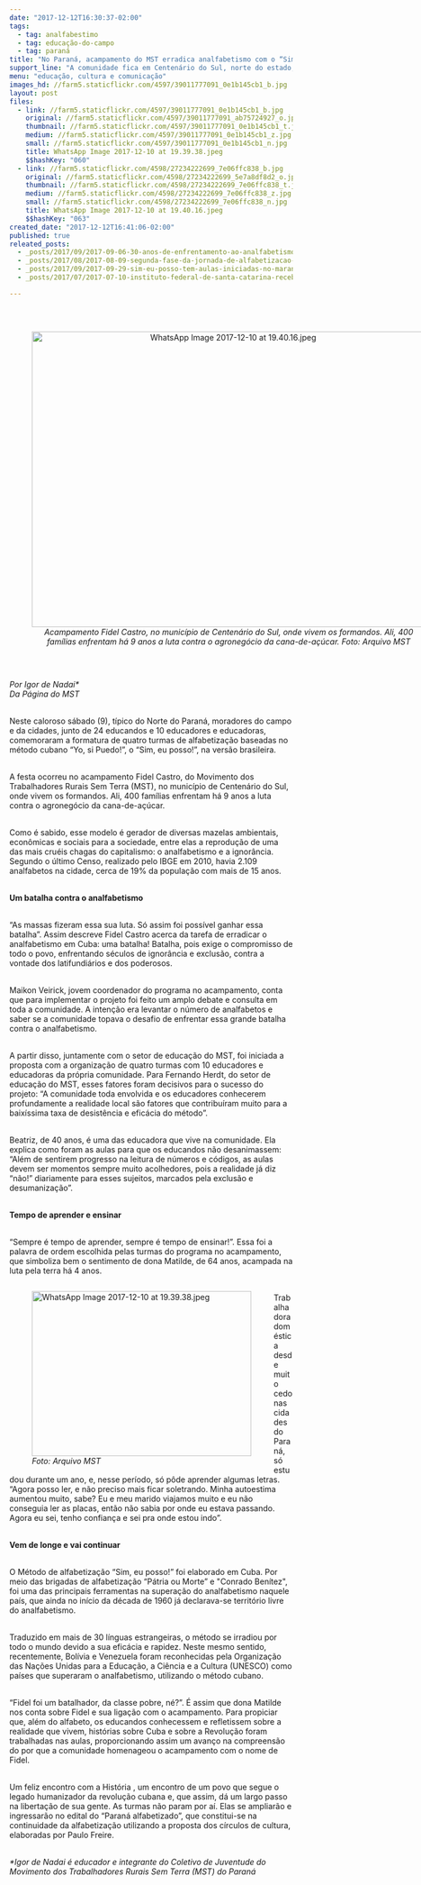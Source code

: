 ```yaml
---
date: "2017-12-12T16:30:37-02:00"
tags:
  - tag: analfabestimo
  - tag: educação-do-campo
  - tag: paraná
title: "No Paraná, acampamento do MST erradica analfabetismo com o “Sim, eu posso!”"
support_line: "A comunidade fica em Centenário do Sul, norte do estado, onde o índice de analfabetismo chegava a 19% em 2010"
menu: "educação, cultura e comunicação"
images_hd: //farm5.staticflickr.com/4597/39011777091_0e1b145cb1_b.jpg
layout: post
files:
  - link: //farm5.staticflickr.com/4597/39011777091_0e1b145cb1_b.jpg
    original: //farm5.staticflickr.com/4597/39011777091_ab75724927_o.jpg
    thumbnail: //farm5.staticflickr.com/4597/39011777091_0e1b145cb1_t.jpg
    medium: //farm5.staticflickr.com/4597/39011777091_0e1b145cb1_z.jpg
    small: //farm5.staticflickr.com/4597/39011777091_0e1b145cb1_n.jpg
    title: WhatsApp Image 2017-12-10 at 19.39.38.jpeg
    $$hashKey: "060"
  - link: //farm5.staticflickr.com/4598/27234222699_7e06ffc838_b.jpg
    original: //farm5.staticflickr.com/4598/27234222699_5e7a8df8d2_o.jpg
    thumbnail: //farm5.staticflickr.com/4598/27234222699_7e06ffc838_t.jpg
    medium: //farm5.staticflickr.com/4598/27234222699_7e06ffc838_z.jpg
    small: //farm5.staticflickr.com/4598/27234222699_7e06ffc838_n.jpg
    title: WhatsApp Image 2017-12-10 at 19.40.16.jpeg
    $$hashKey: "063"
created_date: "2017-12-12T16:41:06-02:00"
published: true
releated_posts:
  - _posts/2017/09/2017-09-06-30-anos-de-enfrentamento-ao-analfabetismo.md
  - _posts/2017/08/2017-08-09-segunda-fase-da-jornada-de-alfabetizacao-no-maranhao-ja-alcanca-mais-de-18-mil-educandos.md
  - _posts/2017/09/2017-09-29-sim-eu-posso-tem-aulas-iniciadas-no-maranhao.md
  - _posts/2017/07/2017-07-10-instituto-federal-de-santa-catarina-recebe-atividades-da-juventude-sem-terra.md

---
```

<p>&nbsp;</p>

<div style="text-align:center">
<figure class="image" style="display:inline-block"><img alt="WhatsApp Image 2017-12-10 at 19.40.16.jpeg" height="525" src="//farm5.staticflickr.com/4598/27234222699_7e06ffc838_b.jpg" width="700" />
<figcaption><em>Acampamento Fidel Castro, no munic&iacute;pio de Centen&aacute;rio do Sul, onde vivem os formandos. Ali, 400 fam&iacute;lias enfrentam h&aacute; 9 anos a luta contra o agroneg&oacute;cio da cana-de-a&ccedil;&uacute;car. Foto: Arquivo MST</em></figcaption>
</figure>
</div>

<p>&nbsp;</p>

<p><em>Por Igor de Nadai*<br />
Da P&aacute;gina do MST</em></p>

<p><br />
Neste caloroso s&aacute;bado (9), t&iacute;pico do Norte do Paran&aacute;, moradores do campo e da cidades, junto de 24 educandos e 10 educadores e educadoras, comemoraram a formatura de quatro turmas de alfabetiza&ccedil;&atilde;o baseadas no m&eacute;todo cubano &ldquo;Yo, si Puedo!&rdquo;, o &ldquo;Sim, eu posso!&rdquo;, na vers&atilde;o brasileira.</p>

<p><br />
A festa ocorreu no acampamento Fidel Castro, do Movimento dos Trabalhadores Rurais Sem Terra (MST), no munic&iacute;pio de Centen&aacute;rio do Sul, onde vivem os formandos. Ali, 400 fam&iacute;lias enfrentam h&aacute; 9 anos a luta contra o agroneg&oacute;cio da cana-de-a&ccedil;&uacute;car.</p>

<p><br />
Como &eacute; sabido, esse modelo &eacute; gerador de diversas mazelas ambientais, econ&ocirc;micas e sociais para a sociedade, entre elas a reprodu&ccedil;&atilde;o de uma das mais cru&eacute;is chagas do capitalismo: o analfabetismo e a ignor&acirc;ncia. Segundo o &uacute;ltimo Censo, realizado pelo IBGE em 2010, havia 2.109 analfabetos na cidade, cerca de 19% da popula&ccedil;&atilde;o com mais de 15 anos.</p>

<p><br />
<strong>Um batalha contra o analfabetismo</strong></p>

<p><br />
&ldquo;As massas fizeram essa sua luta. S&oacute; assim foi poss&iacute;vel ganhar essa batalha&rdquo;. Assim descreve Fidel Castro acerca da tarefa de erradicar o analfabetismo em Cuba: uma batalha! Batalha, pois exige o compromisso de todo o povo, enfrentando s&eacute;culos de ignor&acirc;ncia e exclus&atilde;o, contra a vontade dos latifundi&aacute;rios e dos poderosos.</p>

<p><br />
Maikon Veirick, jovem coordenador do programa no acampamento, conta que para implementar o projeto foi feito um amplo debate e consulta em toda a comunidade. A inten&ccedil;&atilde;o era levantar o n&uacute;mero de analfabetos e saber se a comunidade topava o desafio de enfrentar essa grande batalha contra o analfabetismo.</p>

<p><br />
A partir disso, juntamente com o setor de educa&ccedil;&atilde;o do MST, foi iniciada a proposta com a organiza&ccedil;&atilde;o de quatro turmas com 10 educadores e educadoras da pr&oacute;pria comunidade. Para Fernando Herdt, do setor de educa&ccedil;&atilde;o do MST, esses fatores foram decisivos para o sucesso do projeto: &ldquo;A comunidade toda envolvida e os educadores conhecerem profundamente a realidade local s&atilde;o fatores que contribu&iacute;ram muito para a baix&iacute;ssima taxa de desist&ecirc;ncia e efic&aacute;cia do m&eacute;todo&rdquo;.</p>

<p><br />
Beatriz, de 40 anos, &eacute; uma das educadora que vive na comunidade. Ela explica como foram as aulas para que os educandos n&atilde;o desanimassem: &ldquo;Al&eacute;m de sentirem progresso na leitura de n&uacute;meros e c&oacute;digos, as aulas devem ser momentos sempre muito acolhedores, pois a realidade j&aacute; diz &ldquo;n&atilde;o!&rdquo; diariamente para esses sujeitos, marcados pela exclus&atilde;o e desumaniza&ccedil;&atilde;o&rdquo;.</p>

<p><br />
<strong>Tempo de aprender e ensinar</strong></p>

<p><br />
&ldquo;Sempre &eacute; tempo de aprender, sempre &eacute; tempo de ensinar!&rdquo;. Essa foi a palavra de ordem escolhida pelas turmas do programa no acampamento, que simboliza bem o sentimento de dona Matilde, de 64 anos, acampada na luta pela terra h&aacute; 4 anos.</p>

<figure class="image" style="float:left"><img alt="WhatsApp Image 2017-12-10 at 19.39.38.jpeg" height="293" src="//farm5.staticflickr.com/4597/39011777091_0e1b145cb1_b.jpg" width="390" />
<figcaption><em>Foto: Arquivo MST</em></figcaption>
</figure>

<p><br />
Trabalhadora dom&eacute;stica desde muito cedo nas cidades do Paran&aacute;, s&oacute; estudou durante um ano, e, nesse per&iacute;odo, s&oacute; p&ocirc;de aprender algumas letras. &ldquo;Agora posso ler, e n&atilde;o preciso mais ficar soletrando. Minha autoestima aumentou muito, sabe? Eu e meu marido viajamos muito e eu n&atilde;o conseguia ler as placas, ent&atilde;o n&atilde;o sabia por onde eu estava passando. Agora eu sei, tenho confian&ccedil;a e sei pra onde estou indo&rdquo;.</p>

<p><br />
<strong>Vem de longe e vai continuar</strong></p>

<p><br />
O M&eacute;todo de alfabetiza&ccedil;&atilde;o &ldquo;Sim, eu posso!&rdquo; foi elaborado em Cuba. Por meio das brigadas de alfabetiza&ccedil;&atilde;o &ldquo;P&aacute;tria ou Morte&rdquo; e &quot;Conrado Ben&iacute;tez&quot;, foi uma das principais ferramentas na supera&ccedil;&atilde;o do analfabetismo naquele pa&iacute;s, que ainda no in&iacute;cio da d&eacute;cada de 1960 j&aacute; declarava-se territ&oacute;rio livre do analfabetismo.</p>

<p><br />
Traduzido em mais de 30 l&iacute;nguas estrangeiras, o m&eacute;todo se irradiou por todo o mundo devido a sua efic&aacute;cia e rapidez. Neste mesmo sentido, recentemente, Bol&iacute;via e Venezuela foram reconhecidas pela Organiza&ccedil;&atilde;o das Na&ccedil;&otilde;es Unidas para a Educa&ccedil;&atilde;o, a Ci&ecirc;ncia e a Cultura (UNESCO) como pa&iacute;ses que superaram o analfabetismo, utilizando o m&eacute;todo cubano.</p>

<p><br />
&ldquo;Fidel foi um batalhador, da classe pobre, n&eacute;?&rdquo;. &Eacute; assim que dona Matilde nos conta sobre Fidel e sua liga&ccedil;&atilde;o com o acampamento. Para propiciar que, al&eacute;m do alfabeto, os educandos conhecessem e refletissem sobre a realidade que vivem, hist&oacute;rias sobre Cuba e sobre a Revolu&ccedil;&atilde;o foram trabalhadas nas aulas, proporcionando assim um avan&ccedil;o na compreens&atilde;o do por que a comunidade homenageou o acampamento com o nome de Fidel.</p>

<p><br />
Um feliz encontro com a Hist&oacute;ria , um encontro de um povo que segue o legado humanizador da revolu&ccedil;&atilde;o cubana e, que assim, d&aacute; um largo passo na liberta&ccedil;&atilde;o de sua gente. As turmas n&atilde;o param por a&iacute;. Elas se ampliar&atilde;o e ingressar&atilde;o no edital do &ldquo;Paran&aacute; alfabetizado&rdquo;, que constitui-se na continuidade da alfabetiza&ccedil;&atilde;o utilizando a proposta dos c&iacute;rculos de cultura, elaboradas por Paulo Freire.</p>

<p><br />
<em>*Igor de Nadai &eacute; educador e integrante do Coletivo de Juventude do Movimento dos Trabalhadores Rurais Sem Terra (MST) do Paran&aacute;</em></p>
